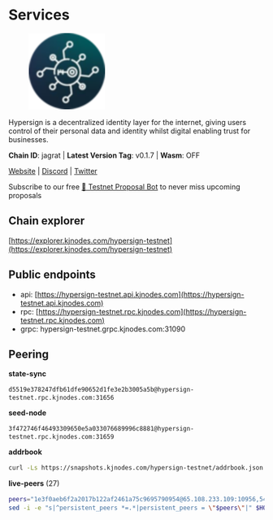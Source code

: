 # Services

<figure><img src="https://raw.githubusercontent.com/kj89/cosmos-images/main/logos/hypersign.png" width="150" alt=""><figcaption></figcaption></figure>

Hypersign is a decentralized identity layer for the internet, giving  users control of their personal data and identity whilst digital  enabling trust for businesses.

**Chain ID**: jagrat | **Latest Version Tag**: v0.1.7 | **Wasm**: OFF

[Website](https://hypersign.id) | [Discord](https://discord.gg/DmuUjMrHVw) | [Twitter](https://twitter.com/hypersignchain)



Subscribe to our free [🤖 Testnet Proposal Bot](https://t.me/kjnodes_testnet_proposal_bot) to never miss upcoming proposals


## Chain explorer
[https://explorer.kjnodes.com/hypersign-testnet](https://explorer.kjnodes.com/hypersign-testnet)

## Public endpoints

* api: [https://hypersign-testnet.api.kjnodes.com](https://hypersign-testnet.api.kjnodes.com)
* rpc: [https://hypersign-testnet.rpc.kjnodes.com](https://hypersign-testnet.rpc.kjnodes.com)
* grpc: hypersign-testnet.grpc.kjnodes.com:31090

## Peering

**state-sync**

```text
d5519e378247dfb61dfe90652d1fe3e2b3005a5b@hypersign-testnet.rpc.kjnodes.com:31656
```

**seed-node**

```text
3f472746f46493309650e5a033076689996c8881@hypersign-testnet.rpc.kjnodes.com:31659
```

**addrbook**
```bash
curl -Ls https://snapshots.kjnodes.com/hypersign-testnet/addrbook.json > $HOME/.hid-node/config/addrbook.json
```

**live-peers** (27)
```bash
peers="1e3f0aeb6f2a2017b122af2461a75c9695790954@65.108.233.109:10956,54f5df8d6516ead7099191776d9ee2048e0ec947@95.214.53.46:26656,c127e8b0608e62709b690037a6b0da635c6f5447@89.58.45.204:56656,1380864bb38481fef4b2358026a5ed53fc027679@95.214.52.206:26656,934324c3b4318d8438954d19a82673a3d218951b@142.132.209.236:10956,eaf27acc810a3d6728dde972ebad26810cce0ae6@65.108.229.233:26656,4e08d5b0cb43c8d5ffc42987a5166bab2a04a93b@65.109.92.240:21066,28fa150b5a843c9bdf2889f31f4ff8ac75c17be9@185.196.20.153:26656,fbc7ce82f02e24257395dc0310ad2921ea61e199@65.109.92.148:61156,bd2ae9f1c42183104719f7c44be078bb7d282a61@65.109.92.241:11056,1de2abae74a4c5fd7d96d9869ef02187f81498f0@134.209.238.66:26656,62c3f3e5214495593ad204f3c6cd879f3f4ed6a9@5.9.79.121:26656,bbbd2b6da27d29648b4a429885601d8a024633f8@46.166.172.249:31656,610843eda2f0388cb8e75917e8c1f63350bd3bd1@154.26.131.130:16656,d92268c246e02a54103f7098b901b876c88f006e@5.161.130.108:26656,52eee2c34150d621312087e49f118969472ba55f@149.102.137.192:26656,3ca31590349f5a1480163e4a802cdc6b6ee25328@65.108.131.99:21339,5c2a752c9b1952dbed075c56c600c3a79b58c395@185.16.39.158:26926,56615e02aa90e35a20a1fc4c46e78bb00956f07b@192.118.76.199:26681,d5519e378247dfb61dfe90652d1fe3e2b3005a5b@65.109.68.190:31656,9876d1b1e5b5968c1c729559325dd909f93c1d34@65.108.238.61:56656,de1f980cc59bdb2457202768d4b4d964d783789e@167.235.21.165:36656,efcb16ec33d8e6233d1068fff679c6fd64bf5802@65.108.225.158:10956,b441c4bfa215e8b46fe058e7a4ce4886d87860e3@140.238.74.1:26656,d7c9b9a3c3a6c5f4ccdfb37a8358755b277271c1@3.110.226.164:26656,a3f3d6dba11bfe080693938666064b2324fbaccf@88.99.164.158:11056,63db727618b237d4a27656aa456be2812154bf29@65.109.170.47:26656"
sed -i -e "s|^persistent_peers *=.*|persistent_peers = \"$peers\"|" $HOME/.hid-node/config/config.toml
```
